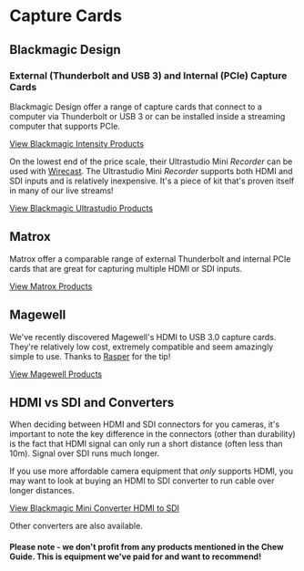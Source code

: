 # Capture Cards

## Blackmagic Design

### External (Thunderbolt and USB 3) and Internal (PCIe) Capture Cards

Blackmagic Design offer a range of capture cards that connect to a computer via Thunderbolt or USB 3 or can be installed inside a streaming computer that supports PCIe. 

[View Blackmagic Intensity Products](https://www.blackmagicdesign.com/uk/products/intensity)

On the lowest end of the price scale, their Ultrastudio Mini *Recorder* can be used with [Wirecast](http://chew.tv/guide/encoder_setup/wirecast). The Ultrastudio Mini *Recorder* supports both HDMI and SDI inputs and is relatively inexpensive. It's a piece of kit that's proven itself in many of our live streams!

[View Blackmagic Ultrastudio Products](https://www.blackmagicdesign.com/uk/products/ultrastudiothunderbolt)

## Matrox

Matrox offer a comparable range of external Thunderbolt and internal PCIe cards that are great for capturing multiple HDMI or SDI inputs.

[View Matrox Products](http://www.matrox.com/video/en/products/)

## Magewell

We've recently discovered Magewell's HDMI to USB 3.0 capture cards. They're relatively low cost, extremely compatible and seem amazingly simple to use. Thanks to [Rasper](http://chew.tv/rasper) for the tip!

[View Magewell Products](http://www.magewell.com/hardware/dongles/xi100dusb-hdmi/xi100dusb-hdmi_features.html?lang=en)

## HDMI vs SDI and Converters

When deciding between HDMI and SDI connectors for you cameras, it's important to note the key difference in the connectors (other than durability) is the fact that HDMI signal can only run a short distance (often less than 10m). Signal over SDI runs much longer. 

If you use more affordable camera equipment that *only* supports HDMI, you may want to look at buying an HDMI to SDI converter to run cable over longer distances.

[View Blackmagic Mini Converter
HDMI to SDI](https://www.blackmagicdesign.com/uk/products/miniconverters/techspecs/)

Other converters are also available.

#### Please note - we don't profit from any products mentioned in the Chew Guide. This is equipment we've paid for and want to recommend!
